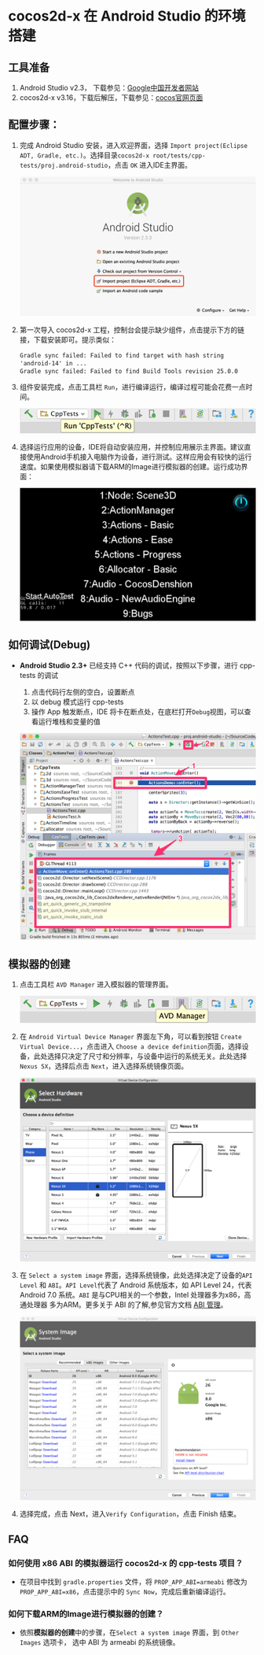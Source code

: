 # cocos2d-x 在 Android Studio 的环境搭建

## 工具准备

1. Android Studio v2.3， 下载参见：[Google中国开发者网站](https://developer.android.google.cn/studio/index.html)
1. cocos2d-x v3.16，下载后解压，下载参见：[cocos官网页面](http://www.cocos.com/download)

## 配置步骤：

1. 完成 Android Studio 安装，进入欢迎界面，选择 `Import project(Eclipse ADT, Gradle, etc.)`。选择目录`cocos2d-x root/tests/cpp-tests/proj.android-studio`，点击 `OK` 进入IDE主界面。

    <a href="Android-Studio-img/Import-project.png" target="_blank"><img src="Android-Studio-img/Import-project.png" alt="Import"></a>

1. 第一次导入 cocos2d-x 工程，控制台会提示缺少组件，点击提示下方的链接，下载安装即可。提示类似： 
    ```
    Gradle sync failed: Failed to find target with hash string 'android-14' in ...
    Gradle sync failed: Failed to find Build Tools revision 25.0.0
    ```
1. 组件安装完成，点击工具栏 `Run`，进行编译运行，编译过程可能会花费一点时间。

    ![Run](Android-Studio-img/bar-Run.png)
1. 选择运行应用的设备，IDE将自动安装应用，并控制应用展示主界面。建议直接使用Android手机接入电脑作为设备，进行测试。这样应用会有较快的运行速度。如果使用模拟器请下载ARM的Image进行模拟器的创建。运行成功界面：

    <a href="Android-Studio-img/cpp-tests-success.png" target="_blank"><img src="Android-Studio-img/cpp-tests-success.png" alt="Run Success"></a>

## 如何调试(Debug)

* __Android Studio 2.3+__ 已经支持 C++ 代码的调试，按照以下步骤，进行 cpp-tests 的调试

    1. 点击代码行左侧的空白，设置断点
    1. 以 debug 模式运行 cpp-tests
    1. 操作 App 触发断点，IDE 将卡在断点处，在底栏打开`Debug`视图，可以查看运行堆栈和变量的值

    ![](../../en/installation/Android-Studio-img/debug_cpp_tests.png "")

## 模拟器的创建

1. 点击工具栏 `AVD Manager` 进入模拟器的管理界面。

    ![AVD Manager](Android-Studio-img/bar-AVD-Manager.png)
1. 在 `Android Virtual Device Manager` 界面左下角，可以看到按钮 `Create Virtual Device...`，点击进入 `Choose a device definition`页面，选择设备，此处选择只决定了尺寸和分辨率，与设备中运行的系统无关。此处选择 `Nexus 5X`，选择后点击 `Next`，进入选择系统镜像页面。

    <a href="Android-Studio-img/choose-device-definition.png" target="_blank"><img src="Android-Studio-img/choose-device-definition.png" alt="Choose Device"></a>


1. 在 `Select a system image` 界面，选择系统镜像，此处选择决定了设备的`API Level` 和 `ABI`。`API Level`代表了 Android 系统版本，如 API Level 24，代表 Android 7.0 系统。`ABI` 是与CPU相关的一个参数，Intel 处理器多为x86，高通处理器 多为ARM。更多关于 ABI 的了解,参见官方文档 [ABI 管理](https://developer.android.google.cn/ndk/guides/abis.html?hl=zh-cn)。

    <a href="Android-Studio-img/select-image.png" target="_blank"><img src="Android-Studio-img/select-image.png" alt="Select Image"></a>

1. 选择完成，点击 Next，进入`Verify Configuration`，点击 Finish 结束。

## FAQ

### 如何使用 x86 ABI 的模拟器运行 cocos2d-x 的 cpp-tests 项目？
- 在项目中找到 `gradle.properties` 文件，将 `PROP_APP_ABI=armeabi` 修改为 `PROP_APP_ABI=x86`，点击提示中的 `Sync Now`，完成后重新编译运行。

### 如何下载ARM的Image进行模拟器的创建？
- 依照**模拟器的创建**中的步骤，在`Select a system image` 界面，到 `Other Images` 选项卡， 选中 ABI 为 armeabi 的系统镜像。